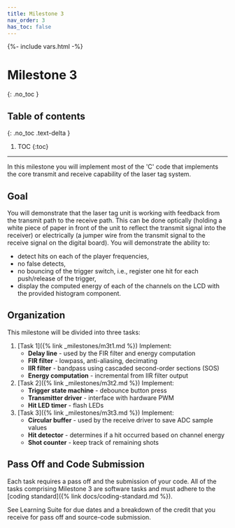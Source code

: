 ```yaml
---
title: Milestone 3
nav_order: 3
has_toc: false
---
```

{%- include vars.html -%}

# Milestone 3
{: .no_toc }

## Table of contents
{: .no_toc .text-delta }

1. TOC
{:toc}

-----

In this milestone you will implement most of the 'C' code that
implements the core transmit and receive capability of the laser tag
system.

## Goal

You will demonstrate that the laser tag unit is working with feedback from
the transmit path to the receive path. This can be done optically (holding
a white piece of paper in front of the unit to reflect the transmit
signal into the receiver) or electrically (a jumper wire from the
transmit signal to the receive signal on the digital board).
You will demonstrate the ability to:

  - detect hits on each of the player frequencies,
  - no false detects,
  - no bouncing of the trigger switch, i.e., register one hit for each
    push/release of the trigger,
  - display the computed energy of each of the channels on the LCD with
    the provided histogram component.

## Organization

This milestone will be divided into three tasks:

1.  [Task 1]({% link _milestones/m3t1.md %}) Implement:
      - **Delay line** - used by the FIR filter and energy computation
      - **FIR filter** - lowpass, anti-aliasing, decimating
      - **IIR filter** - bandpass using cascaded second-order sections (SOS)
      - **Energy computation** - incremental from IIR filter output
2.  [Task 2]({% link _milestones/m3t2.md %}) Implement:
      - **Trigger state machine** - debounce button press
      - **Transmitter driver** - interface with hardware PWM
      - **Hit LED timer** - flash LEDs
3.  [Task 3]({% link _milestones/m3t3.md %}) Implement:
      - **Circular buffer** - used by the receive driver to save ADC sample values
      - **Hit detector** - determines if a hit occurred based on channel energy
      - **Shot counter** - keep track of remaining shots

## Pass Off and Code Submission

Each task requires a pass off and the submission of your code.
All of the tasks comprising Milestone 3 are software tasks and must
adhere to the [coding standard]({% link docs/coding-standard.md %}).

See Learning Suite for due dates and a breakdown of the credit that you
receive for pass off and source-code submission.
